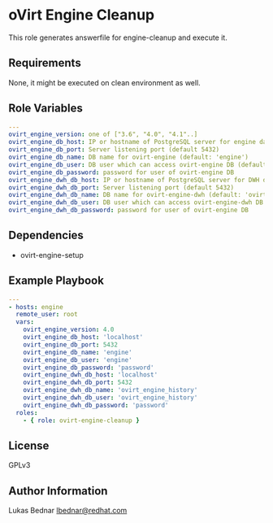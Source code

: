 oVirt Engine Cleanup
====================

This role generates answerfile for engine-cleanup and execute it.

Requirements
------------

None, it might be executed on clean environment as well.

Role Variables
--------------

```yaml
---
ovirt_engine_version: one of ["3.6", "4.0", "4.1"..]    
ovirt_engine_db_host: IP or hostname of PostgreSQL server for engine database (default: 'localhost')
ovirt_engine_db_port: Server listening port (default 5432)
ovirt_engine_db_name: DB name for ovirt-engine (default: 'engine')
ovirt_engine_db_user: DB user which can access ovirt-engine DB (default: 'engine')
ovirt_engine_db_password: password for user of ovirt-engine DB
ovirt_engine_dwh_db_host: IP or hostname of PostgreSQL server for DWH database (default: 'localhost')
ovirt_engine_dwh_db_port: Server listening port (default 5432)
ovirt_engine_dwh_db_name: DB name for ovirt-engine-dwh (default: 'ovirt_engine_history')
ovirt_engine_dwh_db_user: DB user which can access ovirt-engine-dwh DB (default: 'ovirt_engine_history')
ovirt_engine_dwh_db_password: password for user of ovirt-engine DB
```

Dependencies
------------

* ovirt-engine-setup

Example Playbook
----------------

```yaml
---
- hosts: engine
  remote_user: root
  vars:
    ovirt_engine_version: 4.0
    ovirt_engine_db_host: 'localhost'
    ovirt_engine_db_port: 5432
    ovirt_engine_db_name: 'engine'
    ovirt_engine_db_user: 'engine'
    ovirt_engine_db_password: 'password'
    ovirt_engine_dwh_db_host: 'localhost'
    ovirt_engine_dwh_db_port: 5432
    ovirt_engine_dwh_db_name: 'ovirt_engine_history'
    ovirt_engine_dwh_db_user: 'ovirt_engine_history'
    ovirt_engine_dwh_db_password: 'password'      
  roles:
    - { role: ovirt-engine-cleanup }
```

License
-------

GPLv3

Author Information
------------------

Lukas Bednar
lbednar@redhat.com
